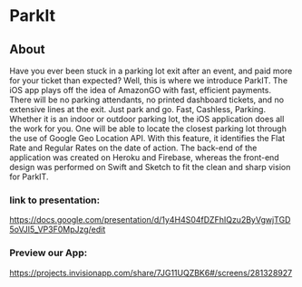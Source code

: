 # ParkIt
## About
Have you ever been stuck in a parking lot exit after an event, and paid more for your ticket than expected? Well, this is where we introduce ParkIT. The iOS app plays off the idea of AmazonGO with fast, efficient payments. There will be no parking attendants, no printed dashboard tickets, and no extensive lines at the exit. Just park and go. Fast, Cashless, Parking. Whether it is an indoor or outdoor parking lot, the iOS application does all the work for you. One will be able to locate the closest parking lot through the use of Google Geo Location API. With this feature, it identifies the Flat Rate and Regular Rates on the date of action. The back-end of the application was created on Heroku and Firebase, whereas the front-end design was performed on Swift and Sketch to fit the clean and sharp vision for ParkIT.

### link to presentation:
https://docs.google.com/presentation/d/1y4H4S04fDZFhIQzu2ByVgwjTGD5oVJI5_VP3F0MpJzg/edit
### Preview our App:
https://projects.invisionapp.com/share/7JG11UQZBK6#/screens/281328927
